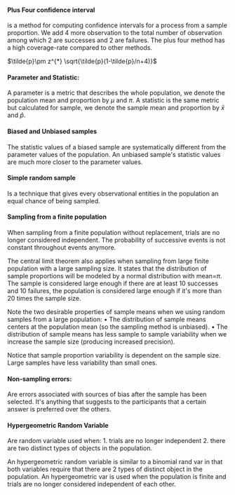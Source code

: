 
#### Plus Four confidence interval

is a method for computing confidence intervals for a process from a sample proportion. We add 4 more observation to the total number of observation among which 2 are successes and 2 are failures. The plus four method has a high coverage-rate compared to other methods.

$\tilde{p}\pm z^{*} \sqrt{\tilde{p}(1-\tilde{p}/n+4)}$

#### Parameter and Statistic:

A parameter is a metric that describes the whole population, we denote the population mean and proportion by $\mu$ and $\pi$. A statistic is the same metric but calculated for sample, we denote the sample mean and proportion by $\bar{x}$ and $\hat{p}$.

#### Biased and Unbiased samples

The statistic values of a biased sample are systematically different from the parameter values of the population. An unbiased sample's statistic values are much more closer to the parameter values.


#### Simple random sample

Is a technique that gives every observational entities in the population an equal chance of being sampled. 

#### Sampling from a finite population

When sampling from a finite population without replacement, trials are no longer considered independent. The probability of successive events is not constant throughout events anymore. 

The central limit theorem also applies when sampling from large finite population with a large sampling size. It states that the distribution of sample proportions will be modeled by a normal distribution with mean=$\pi$. The sample is considered large enough if there are at least 10 successes and 10 failures, the population is considered large enough if it's more than 20 times the sample size.

Note the two desirable properties of sample means when we using random samples from a
large population:
    • The distribution of sample means centers at the population mean (so the sampling method is
unbiased).
    • The distribution of sample means has less sample to sample variability when we increase the sample
size (producing increased precision).

Notice that sample proportion variability is dependent on the sample size. Large samples have less variability than small ones.

#### Non-sampling errors:

Are errors associated with sources of bias after the sample has been selected. It's anything that suggests  to the participants that a certain answer is preferred over the others.

#### Hypergeometric Random Variable

Are random variable used when:
    1. trials are no longer independent
    2. there are two distinct types of objects in the population.
    
An hypergeometric random variable is similar to a binomial rand var in that both variables require that there are 2 types of distinct object in the population. An hypergeometric var is used when the population is finite and trials are no longer considered independent of each other.

